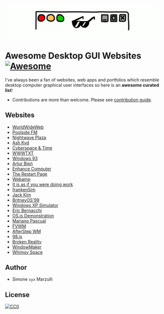 ![bg](bg.gif)

# Awesome Desktop GUI Websites [![Awesome](https://cdn.rawgit.com/sindresorhus/awesome/d7305f38d29fed78fa85652e3a63e154dd8e8829/media/badge.svg)](https://github.com/sindresorhus/awesome)

I've always been a fan of websites, web apps and portfolios which resemble desktop computer graphical user interfaces so here is an **awesome curated list**!

- Contributions are more than welcome. Please see [contribution guide](contributing.md).


## Websites

* [WorldWideWeb](https://worldwideweb.cern.ch/browser)
* [Poolside FM](https://poolside.fm)
* [Nightwave Plaza](https://plaza.one)
* [Ash Kyd](https://ash.ms)
* [Cyberspace & Time](http://cyberspaceandtime.com/Gaano9Y6KAU.video+related)
* [WWWTXT](https://wwwtxt.org/about)
* [Windows 93](https://www.windows93.net)
* [Artur Bień](https://www.expensive.toys)
* [Enhance Computer](https://www.enhance.computer)
* [The Restart Page](http://www.therestartpage.com)
* [Webamp](https://webamp.org)
* [It is as if you were doing work](https://pippinbarr.github.io/itisasifyouweredoingwork)
* [frankenSim](https://frankensim.animade.tv)
* [Jack Kim](https://www.jackk.im)
* [BritneyOS'99](https://www.itsbritneybot.com)
* [Windows XP Simulator](https://geekprank.com/xp-simulator.php)
* [Eric Bernacchi](http://eeerik.com)
* [OS.js Demonstration](https://demo.os-js.org)
* [Mariano Pascual](http://www.marianopascual.me)
* [FVWM](http://www.fvwm.org)
* [AfterStep WM](http://www.afterstep.org)
* [98.js](https://98.js.org)
* [Broken Reality](https://brokenrealitygame.tumblr.com)
* [WindowMaker](https://www.windowmaker.org)
* [Whimsy Space](https://whimsy.space)

## Author

* Simone `syx` Marzulli

## License

[![CC0](https://licensebuttons.net/p/zero/1.0/88x31.png)](https://creativecommons.org/publicdomain/zero/1.0/)
